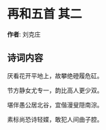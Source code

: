 # 再和五首  其二

**作者**: 刘克庄

## 诗词内容

厌看花开平地上，故攀绝磴履危矼。

节方静女尤专一，韵比高人更少双。

堪伴愚公居北谷，宜偕漫叟隠南淙。

素标尚恐诗轻媟，敢犯人间曲子腔。

